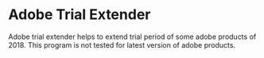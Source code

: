 # Adobe Trial Extender
Adobe trial extender helps to extend trial period of some adobe products of 2018. This program is not tested for latest version of adobe products.
